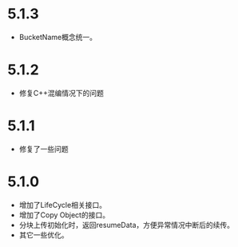 # 5.1.3
- BucketName概念统一。

# 5.1.2    
- 修复C++混编情况下的问题

# 5.1.1
- 修复了一些问题

# 5.1.0
- 增加了LifeCycle相关接口。
- 增加了Copy Object的接口。
- 分块上传初始化时，返回resumeData，方便异常情况中断后的续传。
- 其它一些优化。
